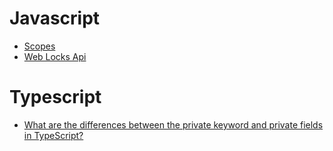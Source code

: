 # Javascript
- [Scopes](javascript/scope.md)
- [Web Locks Api](javascript/web_locks_api.md)

# Typescript
- [What are the differences between the private keyword and private fields in TypeScript?](typescript/private_fields.md)
